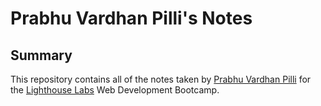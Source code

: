 # Prabhu Vardhan Pilli's Notes

## Summary

This repository contains all of the notes taken by [Prabhu Vardhan Pilli](https://github.com/S550Stang/lighthouse-web-notes/blob/master/README.md) for the [Lighthouse Labs](https://www.lighthouselabs.ca/) Web Development Bootcamp.
